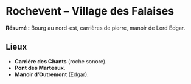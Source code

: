 # Rochevent – Village des Falaises

**Résumé :** Bourg au nord-est, carrières de pierre, manoir de Lord Edgar.

## Lieux
- **Carrière des Chants** (roche sonore).
- **Pont des Marteaux**.
- **Manoir d’Outremont** (Edgar).

